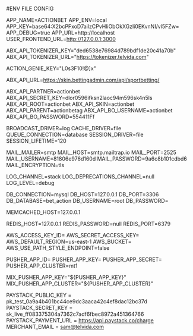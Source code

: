 #ENV FILE CONFIG

APP_NAME=ACTIONBET
APP_ENV=local
APP_KEY=base64:X2bcPFxoD7ailzCPvHliObOkXGzli0EKvnNI/vl5FZw=
APP_DEBUG=true
APP_URL=http://localhost
USER_FRONTEND_URL=http://127.0.0.1:3000

ABX_API_TOKENIZER_KEY="ded6538e76984d789bdf1de20c41a70b"
ABX_API_TOKENIZER_URL="https://tokenizer.telvida.com"

ACTION_GENIE_KEY="L0s3F10!@]x"

ABX_API_URL=https://skin.bettingadmin.com/api/sportbetting/

ABX_API_PARTNER=actionbet
ABX_API_SECRET_KEY=dlor0596ifksn2laoc94m596sk4n5ls
ABX_API_ROOT=actionbet
ABX_API_SKIN=actionbet
ABX_API_PARENT=actionbetag
ABX_API_BO_USERNAME=actionbet
ABX_API_BO_PASSWORD=554411Ff

BROADCAST_DRIVER=log
CACHE_DRIVER=file
QUEUE_CONNECTION=database
SESSION_DRIVER=file
SESSION_LIFETIME=120

MAIL_MAILER=smtp
MAIL_HOST=smtp.mailtrap.io
MAIL_PORT=2525
MAIL_USERNAME=81806e976d160d
MAIL_PASSWORD=9a6c8b101cdbd6
MAIL_ENCRYPTION=tls

LOG_CHANNEL=stack
LOG_DEPRECATIONS_CHANNEL=null
LOG_LEVEL=debug

DB_CONNECTION=mysql
DB_HOST=127.0.0.1
DB_PORT=3306
DB_DATABASE=bet_action
DB_USERNAME=root
DB_PASSWORD=

MEMCACHED_HOST=127.0.0.1

REDIS_HOST=127.0.0.1
REDIS_PASSWORD=null
REDIS_PORT=6379

AWS_ACCESS_KEY_ID=
AWS_SECRET_ACCESS_KEY=
AWS_DEFAULT_REGION=us-east-1
AWS_BUCKET=
AWS_USE_PATH_STYLE_ENDPOINT=false

PUSHER_APP_ID=
PUSHER_APP_KEY=
PUSHER_APP_SECRET=
PUSHER_APP_CLUSTER=mt1

MIX_PUSHER_APP_KEY="${PUSHER_APP_KEY}"
MIX_PUSHER_APP_CLUSTER="${PUSHER_APP_CLUSTER}"

PAYSTACK_PUBLIC_KEY = pk_test_0a9a4b401bc44ce9dc3aaca42c4ef8dac12bc37d
PAYSTACK_SECRET_KEY = sk_live_ff083375304a7362c7adf6fbec8972a451364766
PAYSTACK_PAYMENT_URL = https://api.paystack.co/charge
MERCHANT_EMAIL = sam@telvida.com
